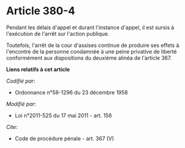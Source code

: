 # Article 380-4

Pendant les délais d'appel et durant l'instance d'appel, il est sursis à l'exécution de l'arrêt sur l'action publique. 

Toutefois, l'arrêt de la cour d'assises continue de produire ses effets à l'encontre de la personne condamnée à une peine
privative de liberté conformément aux dispositions du deuxième alinéa de l'article 367.

**Liens relatifs à cet article**

_Codifié par_:

  - Ordonnance n°58-1296 du 23 décembre 1958

_Modifié par_:

  - Loi n°2011-525 du 17 mai 2011 - art. 156

_Cite_:

  - Code de procédure pénale - art. 367 (V)
